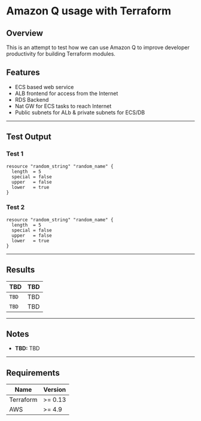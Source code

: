 # Amazon Q usage with Terraform

## Overview

This is an attempt to test how we can use Amazon Q to improve developer productivity for building Terraform modules.

## Features

- ECS based web service
- ALB frontend for access from the Internet
- RDS Backend
- Nat GW for ECS tasks to reach Internet
- Public subnets for ALb & private subnets for ECS/DB

---

## Test Output

### Test 1

```
resource "random_string" "random_name" {
  length  = 5
  special = false
  upper   = false
  lower   = true
}

```

### Test 2

```
resource "random_string" "random_name" {
  length  = 5
  special = false
  upper   = false
  lower   = true
}

```

---

## Results

| TBD                        | TBD                             |
| --------------------------- | --------------------------------------- |
| `TBD`           | TBD                 |
| `TBD`            | TBD                 |


---

## Notes
- **TBD:** TBD

---

## Requirements

| Name      | Version |
| --------- | ------- |
| Terraform | >= 0.13 |
| AWS       | >= 4.9  |

